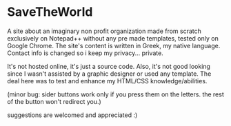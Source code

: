 # SaveTheWorld
A site about an imaginary non profit organization made from scratch exclusively on Notepad++ without any pre made templates, tested only on Google Chrome. 
The site's content is written in Greek, my native language. Contact info is changed so i keep my privacy... private.

It's not hosted online, it's just a source code.
Also, it's not good looking since I wasn't assisted by a graphic designer or used any template. The deal here was to test and enhance my HTML/CSS knowledge/abilities.

(minor bug: sider buttons work only if you press them on the letters. the rest of the button won't redirect you.)

suggestions are welcomed and appreciated :)
